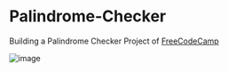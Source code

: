 # Palindrome-Checker
Building a Palindrome Checker Project of [FreeCodeCamp](https://www.freecodecamp.org/espanol/learn/javascript-algorithms-and-data-structures-v8/build-a-palindrome-checker-project/build-a-palindrome-checker)

![image](https://github.com/LQuesadaM/Palindrome-Checker/assets/98289632/3d2ad34e-2085-430e-92e3-e68bdb2c4463)
